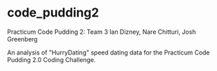 # code_pudding2
Practicum Code Pudding 2: Team 3
Ian Dizney, Nare Chitturi, Josh Greenberg

An analysis of "HurryDating" speed dating data for the Practicum Code Pudding 2.0 Coding Challenge.
